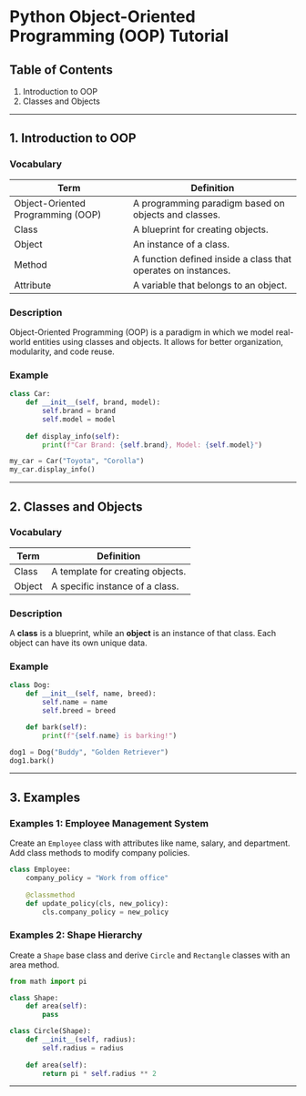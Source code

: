 # Python Object-Oriented Programming (OOP) Tutorial

## Table of Contents
1. Introduction to OOP
2. Classes and Objects
---

## 1. Introduction to OOP

### Vocabulary
| Term | Definition |
|------|------------|
| Object-Oriented Programming (OOP) | A programming paradigm based on objects and classes. |
| Class | A blueprint for creating objects. |
| Object | An instance of a class. |
| Method | A function defined inside a class that operates on instances. |
| Attribute | A variable that belongs to an object. |

### Description
Object-Oriented Programming (OOP) is a paradigm in which we model real-world entities using classes and objects. It allows for better organization, modularity, and code reuse.

### Example
```python
class Car:
    def __init__(self, brand, model):
        self.brand = brand
        self.model = model
    
    def display_info(self):
        print(f"Car Brand: {self.brand}, Model: {self.model}")

my_car = Car("Toyota", "Corolla")
my_car.display_info()
```

---

## 2. Classes and Objects

### Vocabulary
| Term | Definition |
|------|------------|
| Class | A template for creating objects. |
| Object | A specific instance of a class. |

### Description
A **class** is a blueprint, while an **object** is an instance of that class. Each object can have its own unique data.

### Example
```python
class Dog:
    def __init__(self, name, breed):
        self.name = name
        self.breed = breed

    def bark(self):
        print(f"{self.name} is barking!")

dog1 = Dog("Buddy", "Golden Retriever")
dog1.bark()
```

---

## 3. Examples

### Examples 1: Employee Management System
Create an `Employee` class with attributes like name, salary, and department. Add class methods to modify company policies.
```python
class Employee:
    company_policy = "Work from office"
    
    @classmethod
    def update_policy(cls, new_policy):
        cls.company_policy = new_policy
```
### Examples 2: Shape Hierarchy
Create a `Shape` base class and derive `Circle` and `Rectangle` classes with an area method.
```python
from math import pi

class Shape:
    def area(self):
        pass

class Circle(Shape):
    def __init__(self, radius):
        self.radius = radius
    
    def area(self):
        return pi * self.radius ** 2
```
---


